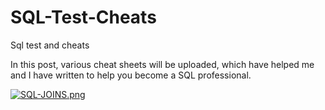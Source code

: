 # SQL-Test-Cheats
Sql test and cheats

In this post, various cheat sheets will be uploaded, which have helped me and I have written to help you become a SQL professional.

[![SQL-JOINS.png](https://i.postimg.cc/MGngQ4Jw/SQL-JOINS.png)](https://postimg.cc/qtdmf17D)
